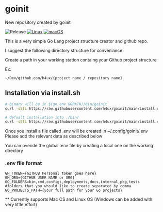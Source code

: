 # goinit
New repository created by goinit

![Release](https://github.com/h4ux/goinit/actions/workflows/release.yml/badge.svg)
[![Linux](https://svgshare.com/i/Zhy.svg)](https://svgshare.com/i/Zhy.svg)
[![macOS](https://svgshare.com/i/ZjP.svg)](https://svgshare.com/i/ZjP.svg)



This is a very simple Go Lang project structure creator and github repo.

I suggest the following directory structure for conveniance

Create a path in your working station containg your Github project structure

Ex:

```
~/Dev/github.com/h4ux/{project name / repository name}
```

## Installation via install.sh

```bash
# binary will be in $(go env GOPATH)/bin/goinit
curl -sSfL https://raw.githubusercontent.com/h4ux/goinit/main/install.sh | sh -s -- -b $(go env GOPATH)/bin

# defualt installation into ./bin/
curl -sSfL https://raw.githubusercontent.com/h4ux/goinit/main/install.sh | sh -s

```

Once you install a file called .env will be created in ~/.config/goinit/.env
Please add the relevant data as described below

You can overide the global .env file by creating a local one on the working directory

### .env file format
```
GH_TOKEN={GITHUB Personal token goes here}
GH_ORG={GITHUB USER NAME or ORG}
GO_FOLDERS=bin,cmd,configs,deployments,docs,internal,pkg,tests #folders that you whould like to create separated by comma
GO_PROJECTS_PATH={your full path for your Go projects}
```

** Currently supports Mac OS and Linux OS (Windows can be added with very little effort)
